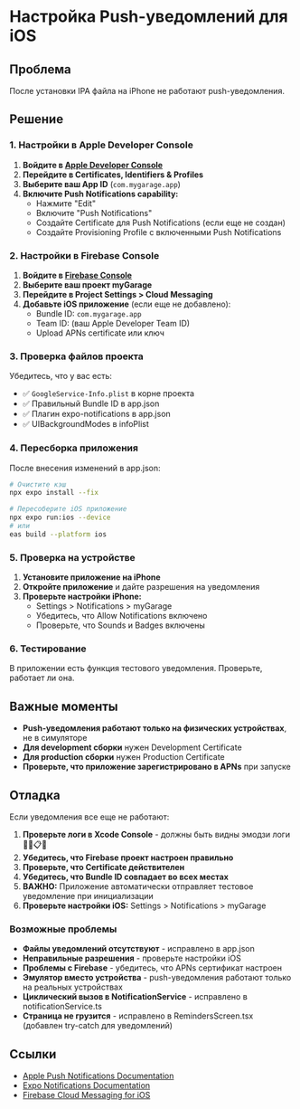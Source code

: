 # Настройка Push-уведомлений для iOS

## Проблема
После установки IPA файла на iPhone не работают push-уведомления.

## Решение

### 1. Настройки в Apple Developer Console

1. **Войдите в [Apple Developer Console](https://developer.apple.com/account/)**
2. **Перейдите в Certificates, Identifiers & Profiles**
3. **Выберите ваш App ID** (`com.mygarage.app`)
4. **Включите Push Notifications capability:**
   - Нажмите "Edit"
   - Включите "Push Notifications"
   - Создайте Certificate для Push Notifications (если еще не создан)
   - Создайте Provisioning Profile с включенными Push Notifications

### 2. Настройки в Firebase Console

1. **Войдите в [Firebase Console](https://console.firebase.google.com/)**
2. **Выберите ваш проект myGarage**
3. **Перейдите в Project Settings > Cloud Messaging**
4. **Добавьте iOS приложение** (если еще не добавлено):
   - Bundle ID: `com.mygarage.app`
   - Team ID: (ваш Apple Developer Team ID)
   - Upload APNs certificate или ключ

### 3. Проверка файлов проекта

Убедитесь, что у вас есть:
- ✅ `GoogleService-Info.plist` в корне проекта
- ✅ Правильный Bundle ID в app.json
- ✅ Плагин expo-notifications в app.json
- ✅ UIBackgroundModes в infoPlist

### 4. Пересборка приложения

После внесения изменений в app.json:

```bash
# Очистите кэш
npx expo install --fix

# Пересоберите iOS приложение
npx expo run:ios --device
# или
eas build --platform ios
```

### 5. Проверка на устройстве

1. **Установите приложение на iPhone**
2. **Откройте приложение** и дайте разрешения на уведомления
3. **Проверьте настройки iPhone:**
   - Settings > Notifications > myGarage
   - Убедитесь, что Allow Notifications включено
   - Проверьте, что Sounds и Badges включены

### 6. Тестирование

В приложении есть функция тестового уведомления. Проверьте, работает ли она.

## Важные моменты

- **Push-уведомления работают только на физических устройствах**, не в симуляторе
- **Для development сборки** нужен Development Certificate
- **Для production сборки** нужен Production Certificate
- **Проверьте, что приложение зарегистрировано в APNs** при запуске

## Отладка

Если уведомления все еще не работают:

1. **Проверьте логи в Xcode Console** - должны быть видны эмодзи логи 🔔📱📋✅
2. **Убедитесь, что Firebase проект настроен правильно**
3. **Проверьте, что Certificate действителен**
4. **Убедитесь, что Bundle ID совпадает во всех местах**
5. **ВАЖНО:** Приложение автоматически отправляет тестовое уведомление при инициализации
6. **Проверьте настройки iOS:** Settings > Notifications > myGarage

### Возможные проблемы
- **Файлы уведомлений отсутствуют** - исправлено в app.json
- **Неправильные разрешения** - проверьте настройки iOS
- **Проблемы с Firebase** - убедитесь, что APNs сертификат настроен
- **Эмулятор вместо устройства** - push-уведомления работают только на реальных устройствах
- **Циклический вызов в NotificationService** - исправлено в notificationService.ts
- **Страница не грузится** - исправлено в RemindersScreen.tsx (добавлен try-catch для уведомлений)

## Ссылки

- [Apple Push Notifications Documentation](https://developer.apple.com/documentation/usernotifications/registering-your-app-with-apns)
- [Expo Notifications Documentation](https://docs.expo.dev/versions/latest/sdk/notifications/)
- [Firebase Cloud Messaging for iOS](https://firebase.google.com/docs/cloud-messaging/ios/client)
